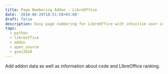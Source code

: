 ```yaml
---
title: Page Numbering Addon - LibreOffice
date: '2018-08-29T18:51:58+03:00'
draft: false
description: Easy page numbering for LibreOffice with intuitive user interface.
tags:
  - python
  - libreoffice
  - addon
  - open_source
  - gsoc2018
---
```

Add addon data as well as information about code and LIbreOffice ranking.
